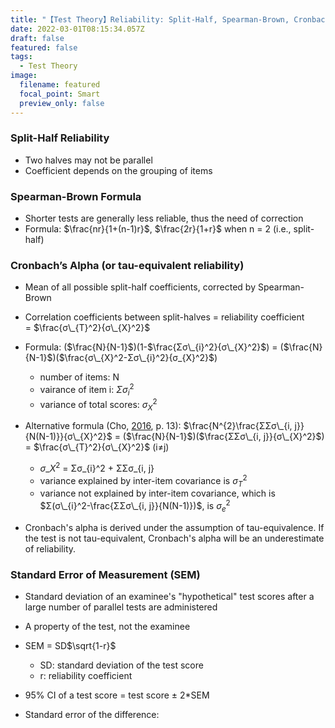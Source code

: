 ```yaml
---
title: "【Test Theory】Reliability: Split-Half, Spearman-Brown, Cronbach, & SEM"
date: 2022-03-01T08:15:34.057Z
draft: false
featured: false
tags:
  - Test Theory
image:
  filename: featured
  focal_point: Smart
  preview_only: false
---
```

### Split-Half Reliability

* Two halves may not be parallel
* Coefficient depends on the grouping of items

### Spearman-Brown Formula

* Shorter tests are generally less reliable, thus the need of correction
* Formula: $\frac{nr}{1+(n-1)r}$, $\frac{2r}{1+r}$ when n = 2 (i.e., split-half)

### Cronbach’s Alpha (or tau-equivalent reliability)

* Mean of all possible split-half coefficients, corrected by Spearman-Brown
* Correlation coefficients between split-halves = reliability coefficient = $\frac{σ\_{T}^2}{σ\_{X}^2}$
* Formula: ($\frac{N}{N-1}$)(1-$\frac{Σσ\_{i}^2}{σ\_{X}^2}$) = ($\frac{N}{N-1}$)($\frac{σ\_{X}^2-Σσ\_{i}^2}{σ_{X}^2}$)

  * number of items: N
  * vairance of item i: $Σσ_{i}^2$
  * variance of total scores: $σ_{X}^2$
* Alternative formula (Cho, [2016](https://doi.org/10.1177/1094428116656239), p. 13): $\frac{N^{2}\frac{ΣΣσ\_{i, j}}{N(N-1)}}{σ\_{X}^2}$ = ($\frac{N}{N-1}$)($\frac{ΣΣσ\_{i, j}}{σ\_{X}^2}$) = $\frac{σ\_{T}^2}{σ\_{X}^2}$ (i≠j)

  * $σ\_{X}^2$ = Σσ\_{i}^2 + ΣΣσ_{i, j}
  * variance explained by inter-item covariance is $σ_{T}^2$
  * variance not explained by inter-item covariance, which is $Σ(σ\_{i}^2-\frac{ΣΣσ\_{i, j}}{N(N-1)})$, is $σ_{e}^2$
* Cronbach's alpha is derived under the assumption of tau-equivalence. If the test is not tau-equivalent, Cronbach's alpha will be an underestimate of reliability.

### Standard Error of Measurement (SEM)

* Standard deviation of an examinee's "hypothetical" test scores after a large number of parallel tests are administered
* A property of the test, not the examinee
* SEM = SD$\sqrt{1-r}$

  * SD: standard deviation of the test score
  * r: reliability coefficient
* 95% CI of a test score = test score ± 2*SEM
* Standard error of the difference: